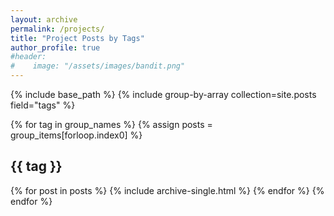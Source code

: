 ```yaml
---
layout: archive
permalink: /projects/
title: "Project Posts by Tags"
author_profile: true
#header:
#    image: "/assets/images/bandit.png"
---
```


{% include base_path %}
{% include group-by-array collection=site.posts field="tags" %}

{% for tag in group_names %}
  {% assign posts = group_items[forloop.index0] %}
  <h2 id="{{ tag | slugify }}" class = "archive__subtitle">{{ tag }}</h2>
  {% for post in posts %}
    {% include archive-single.html %}
  {% endfor %}
{% endfor %}